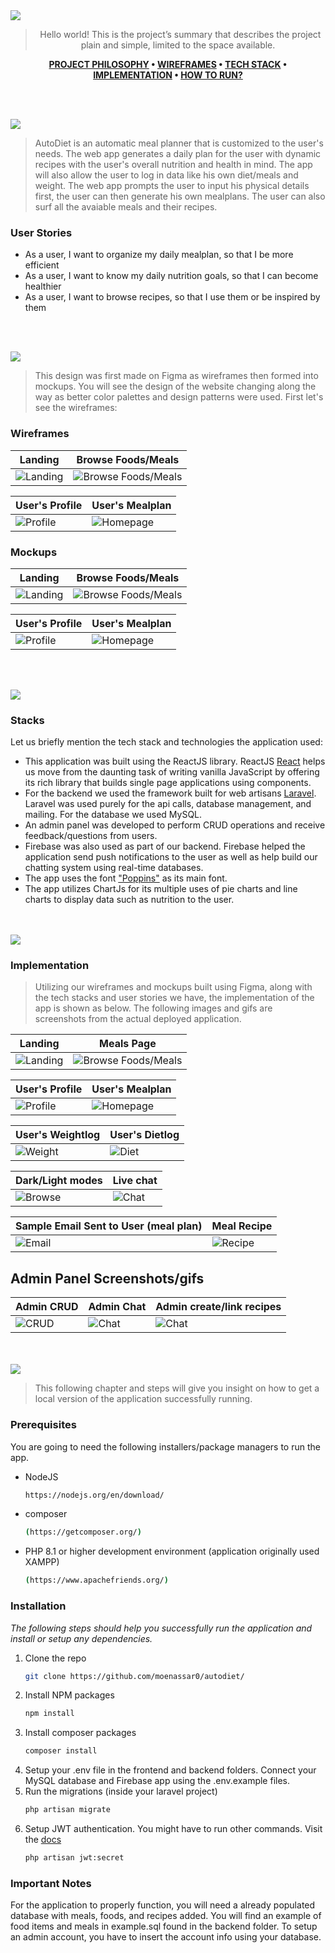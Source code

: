 <img src="./readme/title1.svg"/>

<div align="center">

> Hello world! This is the project’s summary that describes the project plain and simple, limited to the space available.  

**[PROJECT PHILOSOPHY](https://github.com/moenassar0/autodiet#user-stories) • [WIREFRAMES](https://github.com/moenassar0/autodiet#wireframes) • [TECH STACK](https://github.com/moenassar0/autodiet#stacks) • [IMPLEMENTATION](https://github.com/moenassar0/autodiet#implementation) • [HOW TO RUN?](https://github.com/moenassar0/autodiet#prerequisites)**

</div>

<br><br>

<img src="./readme/title2.svg"/>

> AutoDiet is an automatic meal planner that is customized to the user's needs. The web app generates a daily plan for the user with dynamic recipes with the user's overall nutrition and health in mind.
> The app will also allow the user to log in data like his own diet/meals and weight.
> The web app prompts the user to input his physical details first, the user can then generate his own mealplans. The user can also surf all the avaiable meals and their recipes.

### User Stories
- As a user, I want to organize my daily mealplan, so that I be more efficient
- As a user, I want to know my daily nutrition goals, so that I can become healthier
- As a user, I want to browse recipes, so that I use them or be inspired by them

<br><br>

<img src="./readme/title3.svg"/>

> This design was first made on Figma as wireframes then formed into mockups. You will see the design of the website changing along the way as better color palettes and design patterns were used. First let's see the wireframes:

### Wireframes

| Landing  | Browse Foods/Meals  |
| -----------------| -----|
| ![Landing](https://github.com/moenassar0/autodiet/blob/main/demo/wireframes/Landing_Page.png) | ![Browse Foods/Meals](https://github.com/moenassar0/autodiet/blob/main/demo/wireframes/BrowseFoods_Page.png) |

| User's Profile  | User's Mealplan  |
| -----------------| -----|
| ![Profile](https://github.com/moenassar0/autodiet/blob/main/demo/wireframes/UserDetails_Page.png) | ![Homepage](https://github.com/moenassar0/autodiet/blob/main/demo/wireframes/Home_Page.png) |

### Mockups

| Landing  | Browse Foods/Meals  |
| -----------------| -----|
| ![Landing](https://github.com/moenassar0/autodiet/blob/main/demo/mockups/Landing_Page.png) | ![Browse Foods/Meals](https://github.com/moenassar0/autodiet/blob/main/demo/mockups/BrowseFoods_Page.png) |

| User's Profile  | User's Mealplan  |
| -----------------| -----|
| ![Profile](https://github.com/moenassar0/autodiet/blob/main/demo/mockups/UserDetails_Page.png) | ![Homepage](https://github.com/moenassar0/autodiet/blob/main/demo/mockups/Home_Page.png) |


<br><br>

<img src="./readme/title4.svg"/>

### Stacks

Let us briefly mention the tech stack and technologies the application used:

- This application was built using the ReactJS library. ReactJS [React](https://www.reactjs.org) helps us move from the daunting task of writing vanilla JavaScript by offering its rich library that builds single page applications using components.
- For the backend we used the framework built for web artisans [Laravel](https://laravel.com). Laravel was used purely for the api calls, database management, and mailing. For the database we used MySQL.
- An admin panel was developed to perform CRUD operations and receive feedback/questions from users.
- Firebase was also used as part of our backend. Firebase helped the application send push notifications to the user as well as help build our chatting system using real-time databases.
- The app uses the font ["Poppins"](https://fonts.google.com/specimen/Poppins) as its main font.
- The app utilizes ChartJs for its multiple uses of pie charts and line charts to display data such as nutrition to the user.



<br><br>
<img src="./readme/title5.svg"/>

### Implementation

> Utilizing our wireframes and mockups built using Figma, along with the tech stacks and user stories we have, the implementation of the app is shown as below. The following images and gifs are screenshots from the actual deployed application.

| Landing  | Meals Page  |
| -----------------| -----|
| ![Landing](https://github.com/moenassar0/autodiet/blob/main/demo/Landing_Page.gif) | ![Browse Foods/Meals](https://github.com/moenassar0/autodiet/blob/main/demo/Browse_Page.gif) |


| User's Profile  | User's Mealplan  |
| -----------------| -----|
| ![Profile](https://github.com/moenassar0/autodiet/blob/main/demo/UserDetails_Page.png) | ![Homepage](https://github.com/moenassar0/autodiet/blob/main/demo/Home_Page.gif) |



| User's Weightlog  | User's Dietlog  |
| -----------------| -----|
| ![Weight](https://github.com/moenassar0/autodiet/blob/main/demo/WeightLog_Page.png) | ![Diet](https://github.com/moenassar0/autodiet/blob/main/demo/DietLog_Page.png) |



| Dark/Light modes  | Live chat  |
| -----------------| -----|
| ![Browse](https://github.com/moenassar0/autodiet/blob/main/demo/Multitheme.gif) | ![Chat](https://github.com/moenassar0/autodiet/blob/main/demo/Chat_Page.gif) |

Sample Email Sent to User (meal plan) | Meal Recipe  |
| -----------------| -----|
| ![Email](https://github.com/moenassar0/autodiet/blob/main/demo/SampleEmail.png) | ![Recipe](https://github.com/moenassar0/autodiet/blob/main/demo/ShowingMeal.gif) |

<h2> Admin Panel Screenshots/gifs </h2>

| Admin CRUD  | Admin Chat  |  Admin create/link recipes  |  
| -----------------| -----|-----|
| ![CRUD](https://github.com/moenassar0/autodiet/blob/main/demo/Admin_CRUD.gif) | ![Chat](https://github.com/moenassar0/autodiet/blob/main/demo/AdminChat_Page.gif) | ![Chat](https://github.com/moenassar0/autodiet/blob/main/demo/Admin_Recipes.gif) |


<br><br>
<img src="./readme/title6.svg"/>


> This following chapter and steps will give you insight on how to get a local version of the application successfully running.

### Prerequisites

You are going to need the following installers/package managers to run the app.
* NodeJS
  ```sh
  https://nodejs.org/en/download/
  ```
* composer
  ```sh
  (https://getcomposer.org/)
  ```
* PHP 8.1 or higher development environment (application originally used XAMPP)
  ```sh
  (https://www.apachefriends.org/)
  ```

### Installation

_The following steps should help you successfully run the application and install or setup any dependencies._

1. Clone the repo
   ```sh
   git clone https://github.com/moenassar0/autodiet/
   ```
2. Install NPM packages
   ```sh
   npm install
   ```
3. Install composer packages
   ```sh
   composer install
   ```
4. Setup your .env file in the frontend and backend folders. Connect your MySQL database and Firebase app using the .env.example files.
5. Run the migrations (inside your laravel project)
   ```sh
   php artisan migrate
   ```
6. Setup JWT authentication. You might have to run other commands. Visit the [docs](https://laravel-jwt-auth.readthedocs.io/en/latest/)
   ```sh
   php artisan jwt:secret
   ```
### Important Notes
For the application to properly function, you will need a already populated database with meals, foods, and recipes added.
You will find an example of food items and meals in example.sql found in the backend folder.
To setup an admin account, you have to insert the account info using your database.

